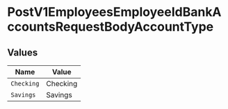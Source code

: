 # PostV1EmployeesEmployeeIdBankAccountsRequestBodyAccountType


## Values

| Name       | Value      |
| ---------- | ---------- |
| `Checking` | Checking   |
| `Savings`  | Savings    |